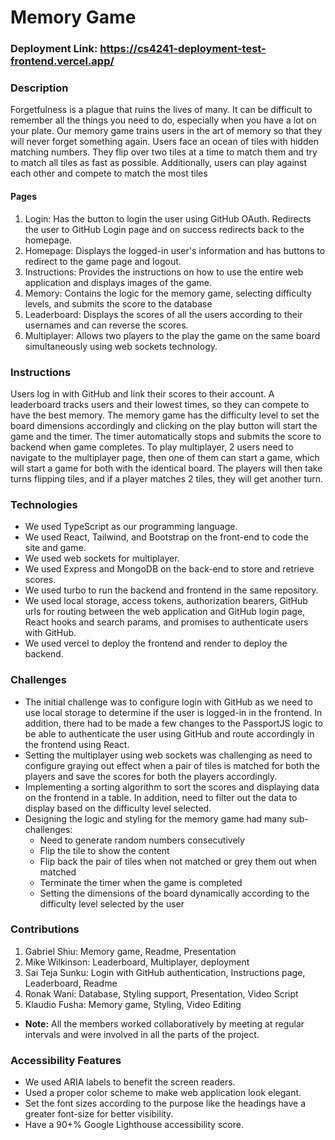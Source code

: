 # Memory Game

### Deployment Link: https://cs4241-deployment-test-frontend.vercel.app/

### Description
Forgetfulness is a plague that ruins the lives of many. It can be difficult to remember all the things you need to do, especially when you have a lot on your plate. Our memory game trains users in the art of memory so that they will never forget something again. Users face an ocean of tiles with hidden matching numbers. They flip over two tiles at a time to match them and try to match all tiles as fast as possible.
Additionally, users can play against each other and compete to match the most tiles

#### Pages
1. Login: Has the button to login the user using GitHub OAuth. Redirects the user to GitHub Login page and on success redirects back to the homepage.
2. Homepage: Displays the logged-in user's information and has buttons to redirect to the game page and logout.
3. Instructions: Provides the instructions on how to use the entire web application and displays images of the game.
4. Memory: Contains the logic for the memory game, selecting difficulty levels, and submits the score to the database
5. Leaderboard: Displays the scores of all the users according to their usernames and can reverse the scores.
6. Multiplayer: Allows two players to the play the game on the same board simultaneously using web sockets technology.

### Instructions
Users log in with GitHub and link their scores to their account. A leaderboard tracks users and their lowest times, so they can compete to have the best memory. The memory game has the difficulty level to set the board dimensions accordingly and clicking on the play button will start the game and the timer. The timer automatically stops and submits the score to backend when game completes. 
To play multiplayer, 2 users need to navigate to the multiplayer page, then one of them can start a game, which will start a game for both with the identical board.
The players will then take turns flipping tiles, and if a player matches 2 tiles, they will get another turn.

### Technologies
- We used TypeScript as our programming language. 
- We used React, Tailwind, and Bootstrap on the front-end to code the site and game.
- We used web sockets for multiplayer.
- We used Express and MongoDB on the back-end to store and retrieve scores.
- We used turbo to run the backend and frontend in the same repository. 
- We used local storage, access tokens, authorization bearers, GitHub urls for routing between the web application and GitHub login page, React hooks and search params, and promises to authenticate users with GitHub.
- We used vercel to deploy the frontend and render to deploy the backend. 

### Challenges
- The initial challenge was to configure login with GitHub as we need to use local storage to determine if the user is logged-in in the frontend. In addition, there had to be made a few changes to the PassportJS logic to be able to authenticate the user using GitHub and route accordingly in the frontend using React.
- Setting the multiplayer using web sockets was challenging as need to configure graying out effect when a pair of tiles is matched for both the players and save the scores for both the players accordingly.
- Implementing a sorting algorithm to sort the scores and displaying data on the frontend in a table. In addition, need to filter out the data to display based on the difficulty level selected.
- Designing the logic and styling for the memory game had many sub-challenges:
  - Need to generate random numbers consecutively
  - Flip the tile to show the content
  - Flip back the pair of tiles when not matched or grey them out when matched
  - Terminate the timer when the game is completed
  - Setting the dimensions of the board dynamically according to the difficulty level selected by the user

### Contributions
1. Gabriel Shiu: Memory game, Readme, Presentation
2. Mike Wilkinson: Leaderboard, Multiplayer, deployment
3. Sai Teja Sunku: Login with GitHub authentication, Instructions page, Leaderboard, Readme 
4. Ronak Wani: Database, Styling support, Presentation, Video Script
5. Klaudio Fusha: Memory game, Styling, Video Editing
- **Note:** All the members worked collaboratively by meeting at regular intervals and were involved in all the parts of the project.

### Accessibility Features
- We used ARIA labels to benefit the screen readers.
- Used a proper color scheme to make web application look elegant.
- Set the font sizes according to the purpose like the headings have a greater font-size for better visibility.
- Have a 90+% Google Lighthouse accessibility score.

